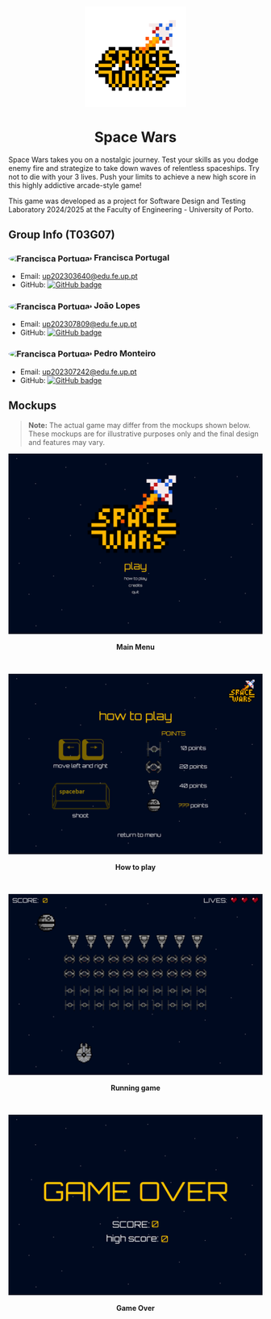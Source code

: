 <div align="center">
  <img width=200px src="./docs/assets/logo/logo.png" alt="Logo">
</div>

<h1 style= "text-align: center;">Space Wars</h1>

Space Wars takes you on a nostalgic journey. Test your skills as you dodge enemy fire and strategize to take down waves of relentless spaceships. Try not to die with your 3 lives. Push your limits to achieve a new high score in this highly addictive arcade-style game!

This game was developed as a project for Software Design and Testing Laboratory 2024/2025 at the Faculty of Engineering - University of Porto.

## Group Info (T03G07)

### <img src="https://avatars.githubusercontent.com/u/159019602?v=4" alt="Francisca Portugal" width="20" style="border-radius: 50%; vertical-align: middle;"> Francisca Portugal
- Email: [up202303640@edu.fe.up.pt](mailto:up202303640@edu.fe.up.pt)
- GitHub: [![GitHub badge](https://img.shields.io/badge/GitHub-franpts2-purple?style=flat&logo=github)](https://github.com/franpts2)

### <img src="https://avatars.githubusercontent.com/u/158082419?v=4" alt="Francisca Portugal" width="20" style="border-radius: 50%; vertical-align: middle;"> João Lopes
- Email: [up202307809@edu.fe.up.pt](mailto:up202307809@edu.fe.up.pt)
- GitHub: [![GitHub badge](https://img.shields.io/badge/GitHub-joaolopes15-purple?style=flat&logo=github)](https://github.com/joaolopes15)

### <img src="https://avatars.githubusercontent.com/u/83165668?v=4" alt="Francisca Portugal" width="20" style="border-radius: 50%; vertical-align: middle;"> Pedro Monteiro
- Email: [up202307242@edu.fe.up.pt](mailto:up202307242@edu.fe.up.pt)
- GitHub: [![GitHub badge](https://img.shields.io/badge/GitHub-pedroafmonteiro-purple?style=flat&logo=github)](https://github.com/pedroafmonteiro)

## Mockups
> **Note:** The actual game may differ from the mockups shown below. These mockups are for illustrative purposes only and the final design and features may vary.
<div align="center">
  <img width=600px src="./docs/assets/mockups/main_menu.png" alt="Main Menu Screen Mockup">
  <p><b>Main Menu</b></p>
  <p>‎</p>
  <img width=600px src="./docs/assets/mockups/how_to_play.png" alt="How to Play Screen Mockup">
  <p><b>How to play</b></p>
  <p>‎</p>
  <img width=600px src="./docs/assets/mockups/running_game.png" alt="Running Game Screen Mockup">
  <p><b>Running game</b></p>
  <p>‎</p>
  <img width=600px src="./docs/assets/mockups/game_over.png" alt="Game Over Screen Mockup">
  <p><b>Game Over</b></p>
</div>